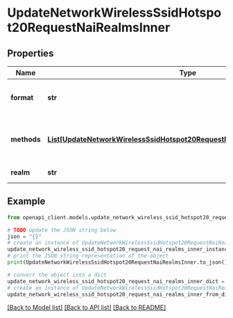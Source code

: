 # UpdateNetworkWirelessSsidHotspot20RequestNaiRealmsInner


## Properties

Name | Type | Description | Notes
------------ | ------------- | ------------- | -------------
**format** | **str** | The format for the realm (&#39;1&#39; or &#39;0&#39;) | [optional] 
**methods** | [**List[UpdateNetworkWirelessSsidHotspot20RequestNaiRealmsInnerMethodsInner]**](UpdateNetworkWirelessSsidHotspot20RequestNaiRealmsInnerMethodsInner.md) | An array of EAP methods for the realm. | [optional] 
**realm** | **str** | The name of the realm | [optional] 

## Example

```python
from openapi_client.models.update_network_wireless_ssid_hotspot20_request_nai_realms_inner import UpdateNetworkWirelessSsidHotspot20RequestNaiRealmsInner

# TODO update the JSON string below
json = "{}"
# create an instance of UpdateNetworkWirelessSsidHotspot20RequestNaiRealmsInner from a JSON string
update_network_wireless_ssid_hotspot20_request_nai_realms_inner_instance = UpdateNetworkWirelessSsidHotspot20RequestNaiRealmsInner.from_json(json)
# print the JSON string representation of the object
print(UpdateNetworkWirelessSsidHotspot20RequestNaiRealmsInner.to_json())

# convert the object into a dict
update_network_wireless_ssid_hotspot20_request_nai_realms_inner_dict = update_network_wireless_ssid_hotspot20_request_nai_realms_inner_instance.to_dict()
# create an instance of UpdateNetworkWirelessSsidHotspot20RequestNaiRealmsInner from a dict
update_network_wireless_ssid_hotspot20_request_nai_realms_inner_from_dict = UpdateNetworkWirelessSsidHotspot20RequestNaiRealmsInner.from_dict(update_network_wireless_ssid_hotspot20_request_nai_realms_inner_dict)
```
[[Back to Model list]](../README.md#documentation-for-models) [[Back to API list]](../README.md#documentation-for-api-endpoints) [[Back to README]](../README.md)


